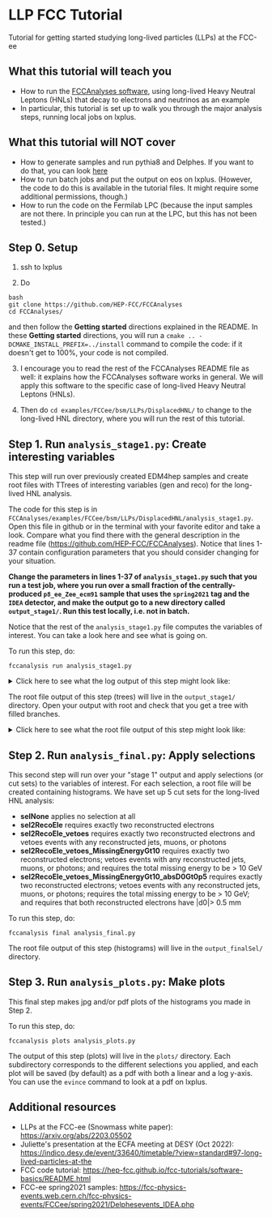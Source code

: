 # LLP FCC Tutorial
Tutorial for getting started studying long-lived particles (LLPs) at the FCC-ee

## What this tutorial will teach you

- How to run the [FCCAnalyses software](https://github.com/HEP-FCC/FCCAnalyses), using long-lived Heavy Neutral Leptons (HNLs) that decay to electrons and neutrinos as an example
- In particular, this tutorial is set up to walk you through the major analysis steps, running local jobs on lxplus.

## What this tutorial will NOT cover
- How to generate samples and run pythia8 and Delphes. If you want to do that, you can look [here](https://github.com/jalimena/FCCeePhysicsPerformance/tree/master/case-studies/BSM/LLP/DisplacedHNL/HNL_sample_creation)
- How to run batch jobs and put the output on eos on lxplus. (However, the code to do this is available in the tutorial files. It might require some additional permissions, though.)
- How to run the code on the Fermilab LPC (because the input samples are not there. In principle you can run at the LPC, but this has not been tested.)


## Step 0. Setup

1. ssh to lxplus

2. Do 
  ```
  bash
  git clone https://github.com/HEP-FCC/FCCAnalyses
  cd FCCAnalyses/
  ```
  and then follow the **Getting started** directions explained in the README. In these **Getting started** directions, you will run a `cmake .. -DCMAKE_INSTALL_PREFIX=../install` command to compile the code: if it doesn't get to 100%, your code is not compiled.
  
3. I encourage you to read the rest of the FCCAnalyses README file as well: it explains how the FCCAnalyses software works in general. We will apply this software to the specific case of long-lived Heavy Neutral Leptons (HNLs).
  
4. Then do `cd examples/FCCee/bsm/LLPs/DisplacedHNL/` to change to the long-lived HNL directory, where you will run the rest of this tutorial.

## Step 1. Run `analysis_stage1.py`: Create interesting variables

This step will run over previously created EDM4hep samples and create root files with TTrees of interesting variables (gen and reco) for the long-lived HNL analysis.

The code for this step is in `FCCAnalyses/examples/FCCee/bsm/LLPs/DisplacedHNL/analysis_stage1.py`. Open this file in github or in the terminal with your favorite editor and take a look. Compare what you find there with the general description in the readme file (https://github.com/HEP-FCC/FCCAnalyses). Notice that lines 1-37 contain configuration parameters that you should consider changing for your situation.

**Change the parameters in lines 1-37 of `analysis_stage1.py` such that you run a test job, where you run over a small fraction of the centrally-produced `p8_ee_Zee_ecm91` sample that uses the `spring2021` tag and the `IDEA` detector, and make the output go to a new directory called `output_stage1/`. Run this test locally, i.e. not in batch.**

Notice that the rest of the `analysis_stage1.py` file computes the variables of interest. You can take a look here and see what is going on.

To run this step, do:
```
fccanalysis run analysis_stage1.py
```



<details>
  <summary>Click here to see what the log output of this step might look like:</summary>
  

  ```
  $ fccanalysis run analysis_stage1.py 
===============args bin  Namespace(command='run', pathToAnalysisScript='analysis_stage1.py', files_list=[], output='output.root', nevents=-1, test=False, bench=False, ncpus=None, preprocess=False, validate=False, rerunfailed=False, jobdir='output.root', eloglevel='kUnset', batch=False)
!Warning in <TInterpreter::ReadRootmapFile>: class  edm4hep::ObjectID found in libedm4hepDict.so  is already in libedm4drDict.so 
----> Load cxx analyzers from libFCCAnalyses... 
args in mains code============================== Namespace(command='run', pathToAnalysisScript='analysis_stage1.py', files_list=[], output='output.root', nevents=-1, test=False, bench=False, ncpus=None, preprocess=False, validate=False, rerunfailed=False, jobdir='output.root', eloglevel='kUnset', batch=False)
--------------loading analysis file   /afs/cern.ch/work/j/jalimena/FCCeeLLP_test/FCCAnalyses/examples/FCCee/bsm/LLPs/DisplacedHNL/analysis_stage1.py
The variable <outputDirEos> is optional in your analysis.py file, return default empty string
----> yaml file /afs/cern.ch/work/f/fccsw/public/FCCDicts/yaml/FCCee/spring2021/IDEA/p8_ee_Zee_ecm91/merge.yaml succesfully opened
----> Running process p8_ee_Zee_ecm91 with fraction=1e-06, output=p8_ee_Zee_ecm91, chunks=1
----> Running Locally
----> Create dataframe object from files: 
    /eos/experiment/fcc/ee/generation/DelphesEvents/spring2021/IDEA/p8_ee_Zee_ecm91/events_000216632.root
----> nevents original=0  local=100000
----> Init done, about to run 100000 events on 4 CPUs
==============================SUMMARY==============================
Elapsed time (H:M:S)     :   00:00:29
Events Processed/Second  :   3370
Total Events Processed   :   100000
Reduction factor local   :   1.0
===================================================================
```
 
</details>
  
  
The root file output of this step (trees) will live in the `output_stage1/` directory. Open your output with root and check that you get a tree with filled branches.
  
<details>
  <summary>Click here to see what the root file output of this step might look like:</summary>
  
<img width="1043" alt="output_stage1_Zee_TBrowser" src="https://user-images.githubusercontent.com/5177191/194885131-87c059ad-5a64-44b7-be84-a6c44c7da8f9.png">
  
</details>

## Step 2. Run `analysis_final.py`: Apply selections

This second step will run over your "stage 1" output and apply selections (or cut sets) to the variables of interest. For each selection, a root file will be created containing histograms. We have set up 5 cut sets for the long-lived HNL analysis:

 - **selNone** applies no selection at all
 - **sel2RecoEle** requires exactly two reconstructed electrons
 - **sel2RecoEle_vetoes** requires exactly two reconstructed electrons and vetoes events with any reconstructed jets, muons, or photons
 - **sel2RecoEle_vetoes_MissingEnergyGt10** requires exactly two reconstructed electrons; vetoes events with any reconstructed jets, muons, or photons; and requires the total missing energy to be > 10 GeV
 - **sel2RecoEle_vetoes_MissingEnergyGt10_absD0Gt0p5** requires exactly two reconstructed electrons; vetoes events with any reconstructed jets, muons, or photons; requires the total missing energy to be > 10 GeV; and requires that both reconstructed electrons have |d0|> 0.5 mm

To run this step, do:
```
fccanalysis final analysis_final.py
```


The root file output of this step (histograms) will live in the `output_finalSel/` directory.


## Step 3. Run `analysis_plots.py`: Make plots

This final step makes jpg and/or pdf plots of the histograms you made in Step 2.

To run this step, do:
```
fccanalysis plots analysis_plots.py
```

The output of this step (plots) will live in the `plots/` directory. Each subdirectory corresponds to the different selections you applied, and each plot will be saved (by default) as a pdf with both a linear and a log y-axis. You can use the `evince` command to look at a pdf on lxplus.

## Additional resources

- LLPs at the FCC-ee (Snowmass white paper): https://arxiv.org/abs/2203.05502
- Juliette's presentation at the ECFA meeting at DESY (Oct 2022): https://indico.desy.de/event/33640/timetable/?view=standard#97-long-lived-particles-at-the
- FCC code tutorial: https://hep-fcc.github.io/fcc-tutorials/software-basics/README.html
- FCC-ee spring2021 samples: https://fcc-physics-events.web.cern.ch/fcc-physics-events/FCCee/spring2021/Delphesevents_IDEA.php

